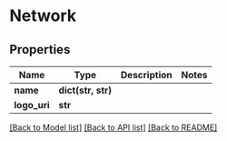 # Network

## Properties
Name | Type | Description | Notes
------------ | ------------- | ------------- | -------------
**name** | **dict(str, str)** |  | 
**logo_uri** | **str** |  | 

[[Back to Model list]](../README.md#documentation-for-models) [[Back to API list]](../README.md#documentation-for-api-endpoints) [[Back to README]](../README.md)


